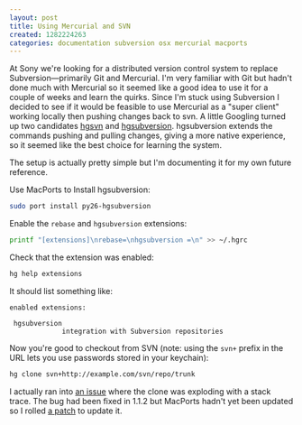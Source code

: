 ```yaml
---
layout: post
title: Using Mercurial and SVN
created: 1282224263
categories: documentation subversion osx mercurial macports
---
```

At Sony we're looking for a distributed version control system to replace
Subversion—primarily Git and Mercurial. I'm very familiar with Git but hadn't
done much with Mercurial so it seemed like a good idea to use it for a couple
of weeks and learn the quirks. Since I'm stuck using Subversion I decided to
see if it would be feasible to use Mercurial as a "super client" working
locally then pushing changes back to svn.  A little Googling turned up two
candidates [hgsvn](http://pypi.python.org/pypi/hgsvn) and
[hgsubversion](http://bitbucket.org/durin42/hgsubversion/wiki/Home).
hgsubversion extends the commands pushing and pulling changes, giving a more
native experience, so it seemed like the best choice for learning the system.

The setup is actually pretty simple but I'm documenting it for my own future
reference.

Use MacPorts to Install hgsubversion:

``` sh
sudo port install py26-hgsubversion
```

Enable the `rebase` and `hgsubversion` extensions:

``` sh
printf "[extensions]\nrebase=\nhgsubversion =\n" >> ~/.hgrc
```

Check that the extension was enabled:

``` sh
hg help extensions
```

It should list something like:

```
enabled extensions:

 hgsubversion
             integration with Subversion repositories
```

Now you're good to checkout from SVN (note: using the `svn+` prefix in the URL
lets you use passwords stored in your keychain):

``` sh
hg clone svn+http://example.com/svn/repo/trunk
```

I actually ran into [an issue](http://bitbucket.org/durin42/hgsubversion/issue/100/hg-clone-strange-error)
where the clone was exploding with a stack trace. The bug had been fixed in
1.1.2 but MacPorts hadn't yet been updated so I rolled [a patch](https://trac.macports.org/ticket/25988)
to update it.
